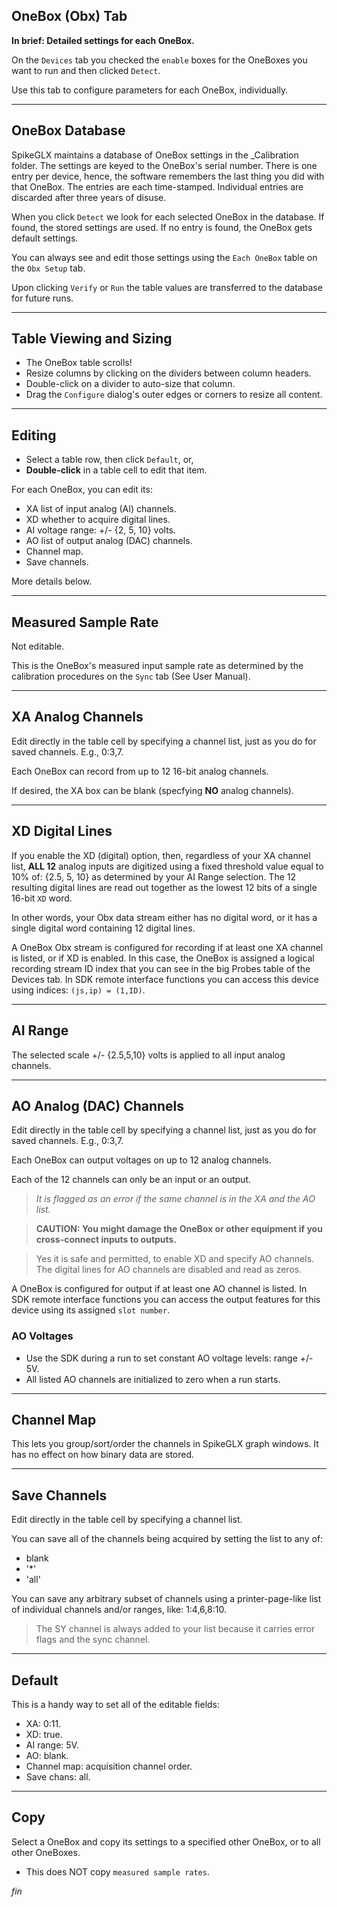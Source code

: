 ## OneBox (Obx) Tab

**In brief: Detailed settings for each OneBox.**

On the `Devices` tab you checked the `enable` boxes for the OneBoxes
you want to run and then clicked `Detect`.

Use this tab to configure parameters for each OneBox, individually.

--------

## OneBox Database

SpikeGLX maintains a database of OneBox settings in the _Calibration folder.
The settings are keyed to the OneBox's serial number. There is one entry per
device, hence, the software remembers the last thing you did with that OneBox.
The entries are each time-stamped. Individual entries are discarded after
three years of disuse.

When you click `Detect` we look for each selected OneBox in the database.
If found, the stored settings are used. If no entry is found, the OneBox
gets default settings.

You can always see and edit those settings using the `Each OneBox` table
on the `Obx Setup` tab.

Upon clicking `Verify` or `Run` the table values are transferred to the
database for future runs.

--------

## Table Viewing and Sizing

* The OneBox table scrolls!
* Resize columns by clicking on the dividers between column headers.
* Double-click on a divider to auto-size that column.
* Drag the `Configure` dialog's outer edges or corners to resize all content.

--------

## Editing

* Select a table row, then click `Default`, or,
* **Double-click** in a table cell to edit that item.

For each OneBox, you can edit its:

* XA list of input analog (AI) channels.
* XD whether to acquire digital lines.
* AI voltage range: +/- {2, 5, 10} volts.
* AO list of output analog (DAC) channels.
* Channel map.
* Save channels.

More details below.

--------

## Measured Sample Rate

Not editable.

This is the OneBox's measured input sample rate as determined by
the calibration procedures on the `Sync` tab (See User Manual).

--------

## XA Analog Channels

Edit directly in the table cell by specifying a channel list,
just as you do for saved channels. E.g., 0:3,7.

Each OneBox can record from up to 12 16-bit analog channels.

If desired, the XA box can be blank (specfying **NO** analog channels).

--------

## XD Digital Lines

If you enable the XD (digital) option, then, regardless of your XA channel
list, **ALL 12** analog inputs are digitized using a fixed threshold value
equal to 10% of: {2.5, 5, 10} as determined by your AI Range selection.
The 12 resulting digital lines are read out together as the lowest 12 bits
of a single 16-bit `XD` word.

In other words, your Obx data stream either has no digital word, or it has
a single digital word containing 12 digital lines.

A OneBox Obx stream is configured for recording if at least one XA channel
is listed, or if XD is enabled. In this case, the OneBox is assigned a
logical recording stream ID index that you can see in the big Probes table
of the Devices tab. In SDK remote interface functions you can access this
device using indices: `(js,ip) = (1,ID)`.

--------

## AI Range

The selected scale +/- {2.5,5,10} volts is applied to all input analog
channels.

--------

## AO Analog (DAC) Channels

Edit directly in the table cell by specifying a channel list,
just as you do for saved channels. E.g., 0:3,7.

Each OneBox can output voltages on up to 12 analog channels.

Each of the 12 channels can only be an input or an output.

>*It is flagged as an error if the same channel is in the XA and the AO list.*

>**CAUTION: You might damage the OneBox or other equipment if you
cross-connect inputs to outputs.**

>Yes it is safe and permitted, to enable XD and specify AO channels.
The digital lines for AO channels are disabled and read as zeros.

A OneBox is configured for output if at least one AO channel is listed.
In SDK remote interface functions you can access the output features for
this device using its assigned `slot number`.

### AO Voltages

* Use the SDK during a run to set constant AO voltage levels: range +/- 5V.
* All listed AO channels are initialized to zero when a run starts.

--------

## Channel Map

This lets you group/sort/order the channels in SpikeGLX graph windows.
It has no effect on how binary data are stored.

--------

## Save Channels

Edit directly in the table cell by specifying a channel list.

You can save all of the channels being acquired by setting the list to
any of:

* blank
* '*'
* 'all'

You can save any arbitrary subset of channels using a printer-page-like
list of individual channels and/or ranges, like: 1:4,6,8:10.

>The SY channel is always added to your list because it carries error flags
and the sync channel.

--------

## Default

This is a handy way to set all of the editable fields:

* XA: 0:11.
* XD: true.
* AI range: 5V.
* AO: blank.
* Channel map: acquisition channel order.
* Save chans: all.

--------

## Copy

Select a OneBox and copy its settings to a specified other OneBox, or to all
other OneBoxes.

* This does NOT copy `measured sample rates`.


_fin_

